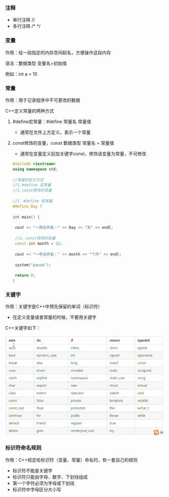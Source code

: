### 注释

- 单行注释     //
- 多行注释    /*   */

### 变量

作用：给一段指定的内存空间起名，方便操作这段内存

语法：数据类型  变量名=初始值

例如：int a = 10

### 常量

作用：用于记录程序中不可更改的数据

C++定义常量的两种方式

1. #define宏常量：#define 常量名  常量值

   - 通常在文件上方定义，表示一个常量

2. const修饰的变量，const 数据类型 常量名 = 常量值

   - 通常在变量定义前加关键字const，修饰该变量为常量，不可修改

   ```c++
   #include <iostream>
   using namespace std;
   
   //常量的定义方式
   //1.#define 宏常量
   //2.const修饰的变量
   
   //1、#define 宏常量
   #define Day 7
   
   int main() {
   
   	cout << "一周总共有：" << Day << "天" << endl;
   
   	//2、const修饰的变量
   	const int month = 12;
   
   	cout << "一年总共有：" << month << "个月" << endl;
   
   	system("pause");
   
   	return 0;
   }
   ```

   

### 关键字

作用：关键字是C++中预先保留的单词（标识符）

- 在定义变量或者常量的时候，不要用关键字

C++关键字如下：

![image-20220626105653027](图片/image-20220626105653027.png)

### 标识符命名规则

作用：C++规定给标识符（变量、常量）命名时，有一套自己的规则

- 标识符不能是关键字
- 标识符只能由字母、数字、下划线组成
- 第一个字符必须为字母或下划线
- 标识符中字母区分大小写